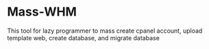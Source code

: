 # Mass-WHM
This tool for lazy programmer to mass create cpanel account, upload template web, create database, and migrate database
